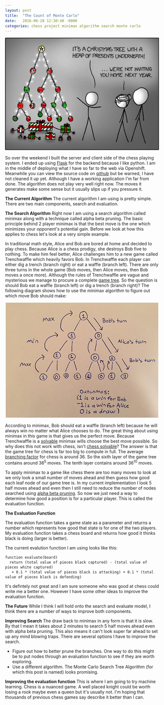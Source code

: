 ```yaml
---
layout: post
title:  "The Count of Monte Carlo"
date:   2016-06-28 12:30:40 -0800
categories: chess project minimax algorithm search monte carlo
---
```


<p align="center">
	<img src="/tree_comic.png"> 
</p>

So over the weekend I built the server and client side of the chess playing system. I ended up using [Flask](http://flask.pocoo.org/) for the backend because I like python. I am in the middle of deploying what I have so far to the web via Openshift. Meanwhile you can view the source code on [github](https://github.com/Mr4k/playchess) but be warned, I have not cleaned it up yet. Although I have a working application I'm far from done. The algorithm does not play very well right now. The moves it generates make some sense but it usually slips up if you pressure it.

**The Current Algorithm**
The current algorithm I am using is pretty simple. There are two main components, search and evaluation.  

**The Search Algorithm**
Right now I am using a search algorithm called minimax along with a technique called alpha beta pruning. The basic principle behind 2 player minimax is that the best move is the one which minimizes your opponent's potential gain. Before we look at how this applies to chess let's look at a very simple example.  

In traditional math style, Alice and Bob are bored at home and decided to play chess. Because Alice is a chess prodigy, she destroys Bob five to nothing. To make him feel better, Alice challenges him to a new game called Trenchwaffle which heavily favors Bob. In Trenchwaffle each player can either dig a trench (branch right) or eat a waffle (branch left). There are only three turns in the whole game (Bob moves, then Alice moves, then Bob moves a once more). Although the rules of Trenchwaffle are vague and mysterious we manage to procure a complete [game tree](https://en.wikipedia.org/wiki/Game_tree). So the question is should Bob eat a waffle (branch left) or dig a trench (branch right)? The following diagram shows how to use the minimax algorithm to figure out which move Bob should make:

<p align="center">
	<img src="/trenchwaffle.png"> 
</p>

According to minimax, Bob should eat a waffle (branch left) because he will always win no matter what Alice chooses to do. The great thing about using minimax in this game is that gives us the perfect move. Because Trenchwaffle is a [solvable](https://en.wikipedia.org/wiki/Solved_game) minimax wills choose the best move possible. So why does this not work with chess, isn't [chess solvable](https://en.wikipedia.org/wiki/Solving_chess)? The answer is that the game tree for chess is far too big to compute in full. The average [branching factor](https://en.wikipedia.org/wiki/Branching_factor) for chess is around 36. So the sixth layer of the game tree contains around 36<sup>5</sup> moves. The tenth layer contains around 36<sup>10</sup> moves.  

To apply minimax to a game like chess there are too many moves to look at we only look a small number of moves ahead and then guess how good each leaf node of our game tree is. In my current implementation I look 5 half moves ahead and even then I still need to reduce the number of nodes searched using [alpha beta pruning](https://www.youtube.com/watch?v=Ewh-rF7KSEg). So now we just need a way to determine how good a position is for a particular player. This is called the evaluation function.

**The Evaluation Function**

The evaluation function takes a game state as a parameter and returns a number which represents how good that state is for one of the two players. My evaluation function takes a chess board and returns how good it thinks black is doing (larger is better).

The current evalution function I am using looks like this:

~~~
function evaluate(board)
  return (total value of pieces black captured) - (total value of pieces white captured)
   + 0.1 * (total value of pieces black is attacking) + 0.1 * (total value of pieces black is defending)
~~~

It's defintely not great and I am sure someone who was good at chess could write me a better one. However I have some other ideas to improve the evaluation function.  

**The Future**
While I think I will hold onto the search and evaluate model, I think there are a number of ways to improve both components.  

**Improving Search**
The draw back to minimax in any form is that it is slow. By that I mean it takes about 2 minutes to search 5 half moves ahead even with alpha beta pruning. This also means it can't look super far ahead to set up any mind blowing traps. There are several options I have to improve the search.  
* Figure out how to better prune the branches. One way to do this might be to put nodes through an evaluation function to see if they are worth exploring.
* Use a different algorithm. The Monte Carlo Search Tree Algorithm (for which this post is named) looks promising.  

**Improving the evaluation function**
This is where I am going to try machine learning. Chess is a nuanced game. A well placed knight could be worth losing a rook maybe even a queen but it's usually not. I'm hoping that thousands of previous chess games say describe it better than I can.




